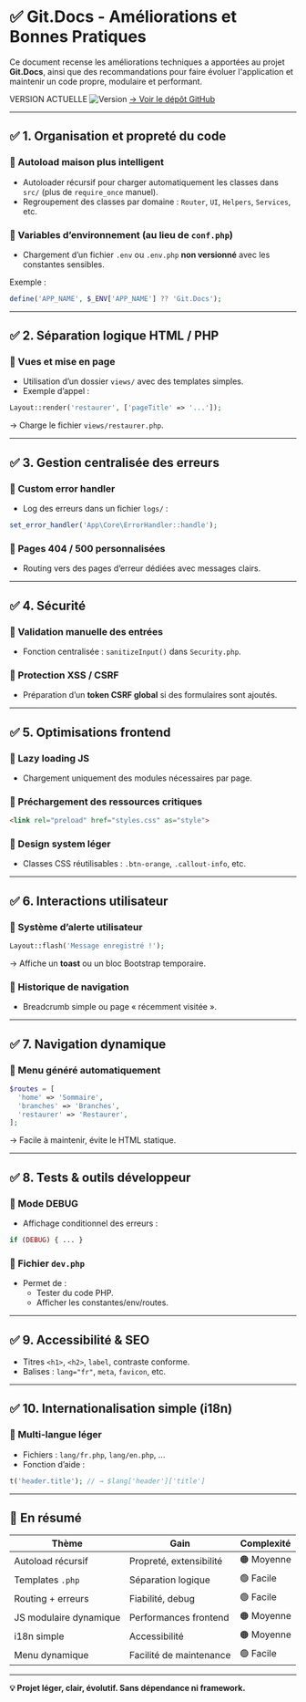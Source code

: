 # ✅ Git.Docs - Améliorations et Bonnes Pratiques

Ce document recense les améliorations techniques a apportées au projet **Git.Docs**, ainsi que des recommandations pour faire évoluer l'application et maintenir un code propre, modulaire et performant.

VERSION ACTUELLE
![Version](https://img.shields.io/badge/version-1.2.0-blue)
[→ Voir le dépôt GitHub](https://github.com/aKelleter/Git.Docs)

---

## ✅ 1. Organisation et propreté du code

### 🔹 Autoload maison plus intelligent
- Autoloader récursif pour charger automatiquement les classes dans `src/` (plus de `require_once` manuel).
- Regroupement des classes par domaine : `Router`, `UI`, `Helpers`, `Services`, etc.

### 🔹 Variables d’environnement (au lieu de `conf.php`)
- Chargement d’un fichier `.env` ou `.env.php` **non versionné** avec les constantes sensibles.

Exemple :
```php
define('APP_NAME', $_ENV['APP_NAME'] ?? 'Git.Docs');
```

---

## ✅ 2. Séparation logique HTML / PHP

### 🔹 Vues et mise en page
- Utilisation d’un dossier `views/` avec des templates simples.
- Exemple d’appel :  
```php
Layout::render('restaurer', ['pageTitle' => '...']);
```
→ Charge le fichier `views/restaurer.php`.

---

## ✅ 3. Gestion centralisée des erreurs

### 🔹 Custom error handler
- Log des erreurs dans un fichier `logs/` :
```php
set_error_handler('App\Core\ErrorHandler::handle');
```

### 🔹 Pages 404 / 500 personnalisées
- Routing vers des pages d’erreur dédiées avec messages clairs.

---

## ✅ 4. Sécurité

### 🔹 Validation manuelle des entrées
- Fonction centralisée : `sanitizeInput()` dans `Security.php`.

### 🔹 Protection XSS / CSRF
- Préparation d’un **token CSRF global** si des formulaires sont ajoutés.

---

## ✅ 5. Optimisations frontend

### 🔹 Lazy loading JS
- Chargement uniquement des modules nécessaires par page.

### 🔹 Préchargement des ressources critiques
```html
<link rel="preload" href="styles.css" as="style">
```

### 🔹 Design system léger
- Classes CSS réutilisables : `.btn-orange`, `.callout-info`, etc.

---

## ✅ 6. Interactions utilisateur

### 🔹 Système d’alerte utilisateur
```php
Layout::flash('Message enregistré !');
```
→ Affiche un **toast** ou un bloc Bootstrap temporaire.

### 🔹 Historique de navigation
- Breadcrumb simple ou page « récemment visitée ».

---

## ✅ 7. Navigation dynamique

### 🔹 Menu généré automatiquement
```php
$routes = [
  'home' => 'Sommaire',
  'branches' => 'Branches',
  'restaurer' => 'Restaurer',
];
```
→ Facile à maintenir, évite le HTML statique.

---

## ✅ 8. Tests & outils développeur

### 🔹 Mode DEBUG
- Affichage conditionnel des erreurs :
```php
if (DEBUG) { ... }
```

### 🔹 Fichier `dev.php`
- Permet de :
  - Tester du code PHP.
  - Afficher les constantes/env/routes.

---

## ✅ 9. Accessibilité & SEO

- Titres `<h1>`, `<h2>`, `label`, contraste conforme.
- Balises : `lang="fr"`, `meta`, `favicon`, etc.

---

## ✅ 10. Internationalisation simple (i18n)

### 🔹 Multi-langue léger
- Fichiers : `lang/fr.php`, `lang/en.php`, ...
- Fonction d’aide :
```php
t('header.title'); // → $lang['header']['title']
```

---

## 🧭 En résumé

| Thème                    | Gain                     | Complexité     |
|--------------------------|--------------------------|----------------|
| Autoload récursif        | Propreté, extensibilité  | 🟠 Moyenne     |
| Templates `.php`         | Séparation logique       | 🟢 Facile      |
| Routing + erreurs        | Fiabilité, debug         | 🟢 Facile      |
| JS modulaire dynamique   | Performances frontend    | 🟠 Moyenne     |
| i18n simple              | Accessibilité            | 🟠 Moyenne     |
| Menu dynamique           | Facilité de maintenance  | 🟢 Facile      |

---

**💡 Projet léger, clair, évolutif. Sans dépendance ni framework.**